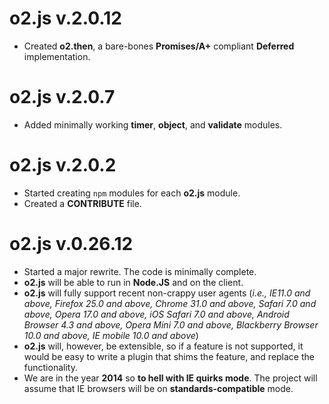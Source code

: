 # o2.js v.2.0.12

* Created **o2.then**, a bare-bones **Promises/A+** compliant **Deferred** implementation.

# o2.js v.2.0.7

* Added minimally working **timer**, **object**, and **validate** modules.

# o2.js v.2.0.2

* Started creating `npm` modules for each **o2.js** module.
* Created a **CONTRIBUTE** file.

# o2.js v.0.26.12

* Started a major rewrite. The code is minimally complete.
* **o2.js** will be able to run in **Node.JS** and on the client.
* **o2.js** will fully support recent non-crappy user agents (*i.e., IE11.0 and above, Firefox 25.0 and above, Chrome 31.0 and above, Safari 7.0 and above, Opera 17.0 and above, iOS Safari 7.0 and above, Android Browser 4.3 and above, Opera Mini 7.0 and above, Blackberry Browser 10.0 and above, IE mobile 10.0 and above*)
* **o2.js** will, however, be extensible, so if a feature is not supported, it would be easy to write a plugin that shims the feature, and replace the functionality.
* We are in the year **2014** so **to hell with IE quirks mode**. The project will assume that IE browsers will be on **standards-compatible** mode.
